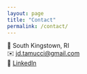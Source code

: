 ```yaml
---
layout: page
title: "Contact"
permalink: /contact/
---
```


📍 South Kingstown, RI  
✉️ [jd.tamucci@gmail.com](mailto:jd.tamucci@gmail.com)  
🔗 [LinkedIn](https://linkedin.com/in/jd-tamucci)
